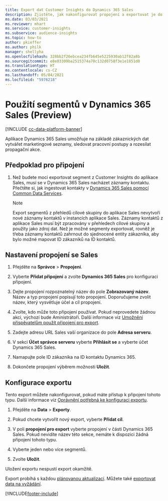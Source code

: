 ```yaml
---
title: Export dat Customer Insights do Dynamics 365 Sales
description: Zjistěte, jak nakonfigurovat propojení a exportovat je do Dynamics 365 Sales.
ms.date: 03/03/2021
ms.reviewer: mhart
ms.service: customer-insights
ms.subservice: audience-insights
ms.topic: how-to
author: pkieffer
ms.author: philk
manager: shellyha
ms.openlocfilehash: 328bb2f26ebcea234fb645e5225930ab12f82a8b
ms.sourcegitcommit: e8e03309ba2515374a70c132d0758f3e1e1851d0
ms.translationtype: HT
ms.contentlocale: cs-CZ
ms.lasthandoff: 05/04/2021
ms.locfileid: "5976218"
---
```

# <a name="use-segments-in-dynamics-365-sales-preview"></a>Použití segmentů v Dynamics 365 Sales (Preview)

[!INCLUDE [cc-data-platform-banner](../includes/cc-data-platform-banner.md)]

Aplikace Dynamics 365 Sales umožňuje na základě zákaznických dat vytvářet marketingové seznamy, sledovat pracovní postupy a rozesílat propagační akce.

## <a name="prerequisite-for-connection"></a>Předpoklad pro připojení

1. Než budete moci exportovat segment z Customer Insights do aplikace Sales, musí se v Dynamics 365 Sales nacházet záznamy kontaktu. Přečtěte si, jak ingestovat kontakty v [Dynamics 365 Sales pomocí Common Data Services](connect-power-query.md).

   > [!NOTE]
   > Export segmentů z přehledů cílové skupiny do aplikace Sales nevytvoří nové záznamy kontaktů v instancích aplikace Sales. Záznamy kontaktů z aplikace Sales musí být zpracovány v přehledech cílové skupiny a použity jako zdroj dat. Než je možné segmenty exportovat, rovněž je třeba záznamy kontaktů zahrnout do sjednocené entity zákazníka, aby bylo možné mapovat ID zákazníků na ID kontaktů.

## <a name="set-up-the-connection-to-sales"></a>Nastavení propojení se Sales

1. Přejděte na **Správce** > **Propojení**.

1. Vyberte **Přidat připojení** a zvolte **Dynamics 365 Sales** pro konfiguraci připojení.

1. Dejte propojení rozpoznatelný název do pole **Zobrazovaný název**. Název a typ propojení popisují toto propojení. Doporučujeme zvolit název, který vysvětluje účel a cíl propojení.

1. Zvolte, kdo může toto připojení používat. Pokud neprovedete žádnou akci, výchozí bude Aministrátoři. Další informace viz [Umožnění přispěvatelům použít připojení pro export](connections.md#allow-contributors-to-use-a-connection-for-exports).

1. Zadejte adresu URL Sales vaší organizace do pole **Adresa serveru**.

1. V sekci **Účet správce serveru** vyberte **Přihlásit se** a vyberte účet Dynamics 365 Sales.

1. Namapujte pole ID zákazníka na ID kontaktu Dynamics 365.

1. Dokončete propojení výběrem možnosti **Uložit**. 

## <a name="configure-an-export"></a>Konfigurace exportu

Tento export můžete nakonfigurovat, pokud máte přístup k připojení tohoto typu. Další informace viz [Oprávnění potřebná ke konfiguraci exportu](export-destinations.md#set-up-a-new-export).

1. Přejděte na **Data** > **Exporty**.

1. Pokud chcete vytvořit nový export, vyberte **Přidat cíl**.

1. V poli **propojení pro export** vyberte propojení v části Dynamics 365 Sales. Pokud nevidíte název této sekce, nemáte k dispozici žádná připojení tohoto typu.

1. Vyberte jeden nebo více segmentů.

1. Zvolte **Uložit**.

Uložení exportu nespustí export okamžitě.

Export probíhá s každou [plánovanou aktualizací](system.md#schedule-tab). Můžete také [exportovat data na vyžádání](export-destinations.md#run-exports-on-demand). 

[!INCLUDE[footer-include](../includes/footer-banner.md)]

